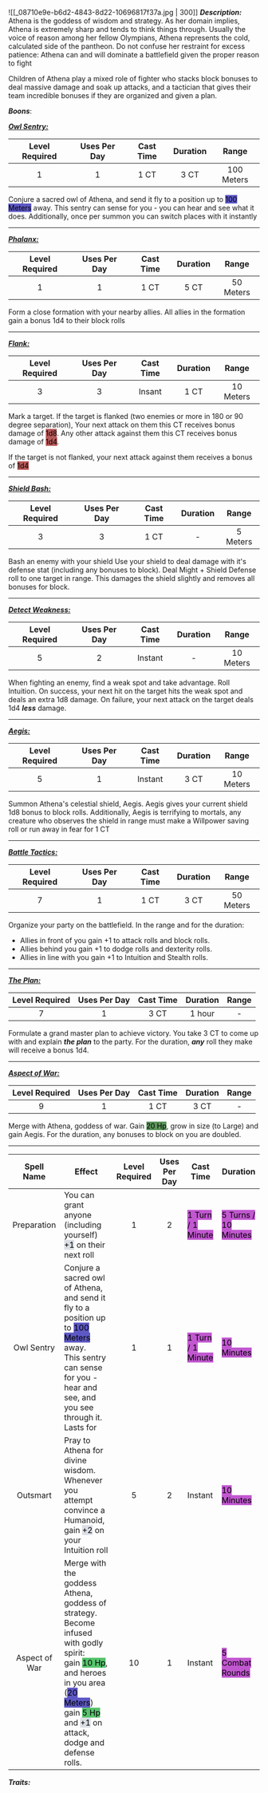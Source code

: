 ![[_08710e9e-b6d2-4843-8d22-10696817f37a.jpg | 300]]
***Description:***
Athena is the goddess of wisdom and strategy.
As her domain implies, Athena is extremely sharp and tends to think things through.
Usually the voice of reason among her fellow Olympians, Athena represents the cold, 
calculated side of the pantheon.
Do not confuse her restraint for excess patience: Athena can and will dominate a battlefield given the proper reason to fight

Children of Athena play a mixed role of fighter who stacks block bonuses to deal massive damage and soak up attacks, and a tactician that gives their team incredible bonuses if they are organized and given a plan. 

***Boons***:

<b><ins><i>Owl Sentry:</i></ins></b>

| Level Required | Uses Per Day | Cast Time | Duration | Range |
|:--------------:|:------------:|:---------:|:--------:|:-----:|
|       1        |      1       |   1 CT    |   3 CT   |    100 Meters    |

Conjure a sacred owl of Athena, and send it fly to a position up to <mark style="background: #0900A7A6;">100 Meters</mark> away.
This sentry can sense for you - you can hear and see what it does.
Additionally, once per summon you can switch places with it instantly

------------------
<b><ins><i>Phalanx:</i></ins></b>

| Level Required | Uses Per Day | Cast Time | Duration |   Range   |
|:--------------:|:------------:|:---------:|:--------:|:---------:|
|       1        |      1       |   1 CT    |   5 CT   | 50 Meters |

Form a close formation with your nearby allies.
All allies in the formation gain a bonus 1d4 to their block rolls

------------------
<b><ins><i>Flank:</i></ins></b>

| Level Required | Uses Per Day | Cast Time | Duration |   Range   |
|:--------------:|:------------:|:---------:|:--------:|:---------:|
|       3        |      3       |  Insant   |   1 CT   | 10 Meters | 

Mark a target.
If the target is flanked (two enemies or more in 180 or 90 degree separation), Your next attack on them this CT receives bonus damage of <mark style="background: #930000A6;">1d8</mark>.
Any other attack against them this CT receives bonus damage of <mark style="background: #930000A6;">1d4</mark>.

If the target is not flanked, your next attack against them receives a bonus of <mark style="background: #930000A6;">1d4</mark>

------------------
<b><ins><i>Shield Bash:</i></ins></b>

| Level Required | Uses Per Day | Cast Time | Duration |  Range   |
|:--------------:|:------------:|:---------:|:--------:|:--------:|
|       3        |      3       |   1 CT    |    -     | 5 Meters | 

Bash an enemy with your shield
Use your shield to deal damage with it's defense stat (including any bonuses to block).
Deal Might + Shield Defense roll to one target in range.
This damages the shield slightly and removes all bonuses for block.

------------------
<b><ins><i>Detect Weakness:</i></ins></b>

| Level Required | Uses Per Day | Cast Time | Duration |   Range   |
|:--------------:|:------------:|:---------:|:--------:|:---------:|
|       5        |      2       |   Instant    |    -     | 10 Meters | 

When fighting an enemy, find a weak spot and take advantage.
Roll Intuition.
On success, your next hit on the target hits the weak spot and deals an extra 1d8 damage.
On failure, your next attack on the target deals 1d4 ***less*** damage.

------------------
<b><ins><i>Aegis:</i></ins></b>

| Level Required | Uses Per Day | Cast Time | Duration | Range |
|:--------------:|:------------:|:---------:|:--------:|:-----:|
|       5        |      1       |  Instant  |   3 CT   |   10 Meters   | 

Summon Athena's celestial shield, Aegis.
Aegis gives your current shield 1d8 bonus to block rolls.
Additionally, Aegis is terrifying to mortals, any creature who observes the shield in range must make a Willpower saving roll or run away in fear for 1 CT

------------------
<b><ins><i>Battle Tactics:</i></ins></b>

| Level Required | Uses Per Day | Cast Time | Duration |   Range   |
|:--------------:|:------------:|:---------:|:--------:|:---------:|
|       7        |      1       |   1 CT    |   3 CT   | 50 Meters | 

Organize your party on the battlefield.
In the range and for the duration:
- Allies in front of you gain +1 to attack rolls and block rolls.
- Allies behind you gain +1 to dodge rolls and dexterity rolls.
- Allies in line with you gain +1 to Intuition and Stealth rolls.

--------------
<b><ins><i>The Plan:</i></ins></b>

| Level Required | Uses Per Day | Cast Time | Duration | Range |
|:--------------:|:------------:|:---------:|:--------:|:-----:|
|       7        |      1       |   3 CT    |    1 hour     |   -   | 

Formulate a grand master plan to achieve victory.
You take 3 CT to come up with and explain ***the plan*** to the party.
For the duration, ***any*** roll they make will receive a bonus 1d4.

------------------
<b><ins><i>Aspect of War:</i></ins></b>

| Level Required | Uses Per Day | Cast Time | Duration | Range |
|:--------------:|:------------:|:---------:|:--------:|:-----:|
|       9        |      1       |   1 CT    |   3 CT   |   -   | 

Merge with Athena, goddess of war.
Gain <mark style="background: #045B00A6;">20 Hp</mark>, grow in size (to Large) and gain Aegis.
For the duration, any bonuses to block on you are doubled.

------------------


| Spell Name | Effect | Level Required | Uses Per Day |Cast Time |  Duration|
| :--: | -- | :--: | :--: |  -- | -- |
| Preparation |You can grant anyone (including yourself) <mark style="background: #CACFD9A6;">+1</mark> on their next roll | 1 | 2 | <mark style="background: #A100B8A6;">1 Turn / 1 Minute</mark> | <mark style="background: #A100B8A6;">5 Turns / 10 Minutes</mark>|
|Owl Sentry | Conjure a sacred owl of Athena, and send it fly to a position up to <mark style="background: #0900A7A6;">100 Meters</mark> away. <br> This sentry can sense for you - hear and see, and you see through it. <br> Lasts for  | 1 | 1 | <mark style="background: #A100B8A6;">1 Turn / 1 Minute</mark> | <mark style="background: #A100B8A6;">10 Minutes</mark>|
| Outsmart | Pray to Athena for divine wisdom. <br> Whenever you attempt convince a Humanoid, gain <mark style="background: #CACFD9A6;">+2</mark> on your Intuition roll | 5 | 2 | Instant | <mark style="background: #A100B8A6;">10 Minutes</mark> |
| Aspect of War| Merge with the goddess Athena, goddess of strategy. <br> Become infused with godly spirit:<br> gain <mark style="background: #00A521A6;">10 Hp</mark>, <br> and heroes in you area (<mark style="background: #0900A7A6;">20 Meters</mark>) gain <mark style="background: #00A521A6;">5 Hp</mark> and <mark style="background: #CACFD9A6;">+1</mark> on attack, dodge and defense rolls. <br> | 10  | 1 | Instant | <mark style="background: #A100B8A6;">5 Combat Rounds</mark>|

***Traits:*** 